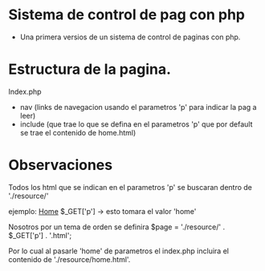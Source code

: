 # Sistema de control de pag con php
- Una primera versios de un sistema de control de paginas con php.

# Estructura de la pagina.
Index.php 
- nav (links de navegacion usando el parametros 'p' para indicar la pag a leer)
- include (que trae lo que se defina en el parametros 'p' que por default se trae el contenido de home.html)

# Observaciones
Todos los html que se indican en el parametros 'p' se buscaran dentro de './resource/'

ejemplo:
<a href="?p=home">Home</a>
$_GET['p'] -> esto tomara el valor 'home'

Nosotros por un tema de orden se definira
$page = './resource/' . $_GET['p'] . '.html';

Por lo cual al pasarle 'home' de parametros el index.php incluira el contenido de './resource/home.html'.

